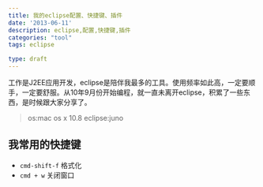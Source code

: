```yaml
---
title: 我的eclipse配置、快捷键、插件
date: '2013-06-11'
description: eclipse,配置,快捷键,插件
categories: "tool"
tags: eclipse

type: draft
---
```

工作是J2EE应用开发，eclipse是陪伴我最多的工具。使用频率如此高，一定要顺手，一定要舒服。从10年9月份开始编程，就一直未离开eclipse，积累了一些东西，是时候跟大家分享了。  

> os:mac os x 10.8
> eclipse:juno

## 我常用的快捷键


* `cmd-shift-f` 格式化
* `cmd + w`     关闭窗口

